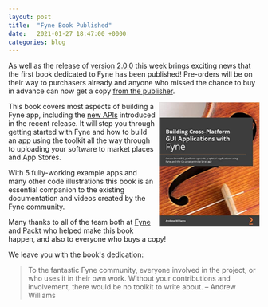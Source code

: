```yaml
---
layout: post
title:  "Fyne Book Published"
date:   2021-01-27 18:47:00 +0000
categories: blog
---
```


As well as the release of [version 2.0.0](/blog/2021/01/25/introducing-fyne-v2.0.html#about)
this week brings exciting news that the first book dedicated to Fyne has been published! Pre-orders will be on their way to purchasers already and anyone who missed the chance to buy in advance can now get a copy [from the publisher](https://www.packtpub.com/product/building-cross-platform-gui-applications-with-fyne/9781800563162).

<img src="../img/fyne-book-cover.jpg" style="max-width: 202px; float:right; padding-left: 5pt" />

This book covers most aspects of building a Fyne app, including the [new APIs](http://developer.fyne.io/api/v2.0/)
introduced in the recent release. It will step you through getting started with Fyne and
how to build an app using the toolkit all the way through to uploading your software to 
market places and App Stores.

With 5 fully-working example apps and many other code illustrations this book is an essential companion to the existing documentation and videos created by the Fyne community.

Many thanks to all of the team both at [Fyne](/) and [Packt](https://www.packtpub.com/) who helped make this book happen, and also to everyone who buys a copy!

We leave you with the book's dedication:

> To the fantastic Fyne community, everyone involved in the project, or who uses it in their own work. Without your contributions and involvement, there would be no toolkit to write about.
– Andrew Williams
